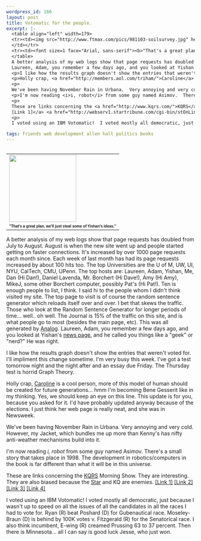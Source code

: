 ```yaml
--- 
wordpress_id: 166
layout: post
title: Votomatic for the people.
excerpt: |-
  <table align="left" width=179>
  <tr><td><img src="http://www.ftmax.com/pics/981103-soilsurvey.jpg" height="179" width="179">
  </td></tr>
  <tr><td><font size=1 face="Arial, sans-serif"><b>"That's a great plan, we'll just steal some of Yishan's ideas."</b></font></td></tr>
  </table>
  A better analysis of my web logs show that page requests has doubled from July to August.  August is when the new site went up and people started getting on faster connections.  It's increased by over 1000 page requests each month since.  Each week of last month has had its page requests increased by about 100 hits too.  The top Universities are the U of M, UW, UI, NYU, CalTech, CMU, UPenn.  The top hosts are: Laureen, Adam, Yishan, Me, Dan (Hi Dan!), Daniel Lavenda, Mr. Borchert (Hi Dave!), Amy (Hi Amy), MikeJ,  some other Borchert computer, possibly Pat's (Hi Pat!).  Ten is enough people to list, I think.  I said hi to the people whom I didn't think visited my site.  The top page to visit is of course the random sentence generator which reloads itself over and over.  I bet that skews the traffic.  Those who look at the Random Sentence Generator for longer periods of time... well.. oh well.  The Journal is 15% of the traffic on this site, and is what people go to most (besides the main page, etc).  This was all generated by <a href="http://www.statslab.cam.ac.uk/~sret1/analog/">Analog</a>.
  Laureen, Adam, you remember a few days ago, and you looked at Yishan's <a href="http://www.contrib.andrew.cmu.edu/~ywong/news/">news page</a>, and he called you things like a "geek" or "nerd?"  He was right. 
  <p>I like how the results graph doesn't show the entries that weren't voted for.  I'll impliment this change sometime.  I'm very busy this week.  I've got a test tomorrow night and the night after and an essay due Friday.  The Thursday test is horrid Graph Theory.
  <p>Holly crap, <a href="http://members.aol.com/triham/">Caroline</a> is a cool person, more of this model of human should be created for future generations... hmm I'm becoming Bene Gesserit like in my thinking.  Yes, we should keep an eye on this line.  This update is for you, because you asked for it.  I'd have probably updated anyway because of the elections.  I just think her web page is really neat, and she was in Newsweek.
  <p>
  We've been having November Rain in Urbana.  Very annoying and very cold.  However, my Jacket, which bundles me up more than Kenny's has nifty anti-weather mechanisms build into it.
  <p>I'm now reading <i>i, robot</i> from some guy named Asimov.  There's a small story that takes place in 1998.  The development in robotics/computers in the book is far different than what it will be in this universe.  
  <p>
  These are links concerning the <a href="http://www.kqrs.com/">KQRS</a> Morning Show</a>.  They are interesting.  They are also biased because the <a href="http://www.startribune.com/">Star</a> and KQ are enemies.  <a href="http://webserv1.startribune.com/cgi-bin/stOnLine/article?thisSlug=ODE01&date=01-Nov-98&word=kqrs">
  [Link 1]</a> <a href="http://webserv1.startribune.com/cgi-bin/stOnLine/article?thisSlug=KQRS03&date=03-Nov-98&word=kqrs">[Link 2]</a> <a href="http://webserv1.startribune.com/cgi-bin/stOnLine/article?thisSlug=1103PM-MN--KQRSAPOLO&date=03-Nov-98&word=kqrs">[Link 3]</a> <a href="http://webserv1.startribune.com/cgi-bin/stOnLine/article?thisSlug=KQRS31&date=31-Oct-98&word=kqrs">[Link 4]</a>
  <p>
  I voted using an IBM Votomatic!  I voted mostly all democratic, just because I wasn't up to speed on all the issues of all the candidates in all the races I had to vote for.  Ryan (R) beat Poshard (D) for Gubenautical race.  Moseley-Braun (D) is behind by 100K votes v. Fitzgerald (R) for the Senatorical race.  I also think incumbent, E-wing (R) creamed Prussing 63 to 37 percent.  Then there is Minnesota... all I can say is good luck Jesse, who just won.

tags: friends web development allen hall politics books
---
```


<table align="left" width=179>
<tr><td><img src="http://www.ftmax.com/pics/981103-soilsurvey.jpg" height="179" width="179">
</td></tr>
<tr><td><font size=1 face="Arial, sans-serif"><b>"That's a great plan, we'll just steal some of Yishan's ideas."</b></font></td></tr>
</table>
A better analysis of my web logs show that page requests has doubled from July to August.  August is when the new site went up and people started getting on faster connections.  It's increased by over 1000 page requests each month since.  Each week of last month has had its page requests increased by about 100 hits too.  The top Universities are the U of M, UW, UI, NYU, CalTech, CMU, UPenn.  The top hosts are: Laureen, Adam, Yishan, Me, Dan (Hi Dan!), Daniel Lavenda, Mr. Borchert (Hi Dave!), Amy (Hi Amy), MikeJ,  some other Borchert computer, possibly Pat's (Hi Pat!).  Ten is enough people to list, I think.  I said hi to the people whom I didn't think visited my site.  The top page to visit is of course the random sentence generator which reloads itself over and over.  I bet that skews the traffic.  Those who look at the Random Sentence Generator for longer periods of time... well.. oh well.  The Journal is 15% of the traffic on this site, and is what people go to most (besides the main page, etc).  This was all generated by <a href="http://www.statslab.cam.ac.uk/~sret1/analog/">Analog</a>.
Laureen, Adam, you remember a few days ago, and you looked at Yishan's <a href="http://www.contrib.andrew.cmu.edu/~ywong/news/">news page</a>, and he called you things like a "geek" or "nerd?"  He was right. 
<p>I like how the results graph doesn't show the entries that weren't voted for.  I'll impliment this change sometime.  I'm very busy this week.  I've got a test tomorrow night and the night after and an essay due Friday.  The Thursday test is horrid Graph Theory.
<p>Holly crap, <a href="http://members.aol.com/triham/">Caroline</a> is a cool person, more of this model of human should be created for future generations... hmm I'm becoming Bene Gesserit like in my thinking.  Yes, we should keep an eye on this line.  This update is for you, because you asked for it.  I'd have probably updated anyway because of the elections.  I just think her web page is really neat, and she was in Newsweek.
<p>
We've been having November Rain in Urbana.  Very annoying and very cold.  However, my Jacket, which bundles me up more than Kenny's has nifty anti-weather mechanisms build into it.
<p>I'm now reading <i>i, robot</i> from some guy named Asimov.  There's a small story that takes place in 1998.  The development in robotics/computers in the book is far different than what it will be in this universe.  
<p>
These are links concerning the <a href="http://www.kqrs.com/">KQRS</a> Morning Show</a>.  They are interesting.  They are also biased because the <a href="http://www.startribune.com/">Star</a> and KQ are enemies.  <a href="http://webserv1.startribune.com/cgi-bin/stOnLine/article?thisSlug=ODE01&date=01-Nov-98&word=kqrs">
[Link 1]</a> <a href="http://webserv1.startribune.com/cgi-bin/stOnLine/article?thisSlug=KQRS03&date=03-Nov-98&word=kqrs">[Link 2]</a> <a href="http://webserv1.startribune.com/cgi-bin/stOnLine/article?thisSlug=1103PM-MN--KQRSAPOLO&date=03-Nov-98&word=kqrs">[Link 3]</a> <a href="http://webserv1.startribune.com/cgi-bin/stOnLine/article?thisSlug=KQRS31&date=31-Oct-98&word=kqrs">[Link 4]</a>
<p>
I voted using an IBM Votomatic!  I voted mostly all democratic, just because I wasn't up to speed on all the issues of all the candidates in all the races I had to vote for.  Ryan (R) beat Poshard (D) for Gubenautical race.  Moseley-Braun (D) is behind by 100K votes v. Fitzgerald (R) for the Senatorical race.  I also think incumbent, E-wing (R) creamed Prussing 63 to 37 percent.  Then there is Minnesota... all I can say is good luck Jesse, who just won.
